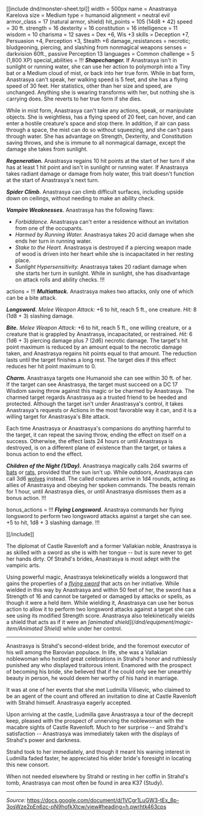<div class="monster-float">

[[include dnd/monster-sheet.tpl]]
width = 500px
name = Anastrasya Karelova
size = Medium
type = humanoid
alignment = neutral evil
armor_class = 17 (natural armor, shield)
hit_points = 105 (14d8 + 42)
speed = 30 ft.
strength = 16
dexterity = 16
constitution = 16
intelligence = 11
wisdom = 10
charisma = 12
saves = Dex +6, Wis +3
skills = Deception +7, Persuasion +4, Perception +3, Stealth +6
damage_resistances = necrotic; bludgeoning, piercing, and slashing from nonmagical weapons
senses = darkvision 60ft., passive Perception 13
languages = Common
challenge = 5 (1,800 XP)
special_abilities = !!!
***Shapechanger.*** If Anastrasya isn't in sunlight or running water, she can use her action to polymorph into a Tiny bat or a Medium cloud of mist, or back into her true form.
While in bat form, Anastrasya can't speak, her walking speed is 5 feet, and she has a flying speed of 30 feet. Her statistics, other than her size and speed, are unchanged. Anything she is wearing transforms with her, but nothing she is carrying does. She reverts to her true form if she dies.

While in mist form, Anastrasya can't take any actions, speak, or manipulate objects. She is weightless, has a flying speed of 20 feet, can hover, and can enter a hostile creature's space and stop there. In addition, if air can pass through a space, the mist can do so without squeezing, and she can't pass through water. She has advantage on Strength, Dexterity, and Constitution saving throws, and she is immune to all nonmagical damage, except the damage she takes from sunlight.

***Regeneration.*** Anastrasya regains 10 hit points at the start of her turn if she has at least 1 hit point and isn't in sunlight or running water. If Anastrasya takes radiant damage or damage from holy water, this trait doesn't function at the start of Anastrasya's next turn.

***Spider Climb.*** Anastrasya can climb difficult surfaces, including upside down on ceilings, without needing to make an ability check.

***Vampire Weaknesses.*** Anastrasya has the following flaws:

* _Forbiddance._ Anastrasya can't enter a residence without an invitation from one of the occupants.
* _Harmed by Running Water._ Anastrasya takes 20 acid damage when she ends her turn in running water.
* _Stake to the Heart._ Anastrasya is destroyed if a piercing weapon made of wood is driven into her heart while she is incapacitated in her resting place.
* _Sunlight Hypersensitivity._ Anastrasya takes 20 radiant damage when she starts her turn in sunlight. While in sunlight, she has disadvantage on attack rolls and ability checks.
!!!

actions = !!!
***Multiattack.*** Anastrasya makes two attacks, only one of which can be a bite attack.

***Longsword.*** _Melee Weapon Attack:_ +6 to hit, reach 5 ft., one creature. _Hit:_ 8 (1d8 + 3) slashing damage.

***Bite.*** _Melee Weapon Attack:_ +6 to hit, reach 5 ft., one willing creature, or a creature that is grappled by Anastrasya, incapacitated, or restrained. _Hit:_ 6 (1d6 + 3) piercing damage plus 7 (2d6) necrotic damage. The target's hit point maximum is reduced by an amount equal to the necrotic damage taken, and Anastrasya regains hit points equal to that amount. The reduction lasts until the target finishes a long rest. The target dies if this effect reduces her hit point maximum to 0.

***Charm.*** Anastrasya targets one Humanoid she can see within 30 ft. of her. If the target can see Anastrasya, the target must succeed on a DC 17 Wisdom saving throw against this magic or be charmed by Anastrasya. The charmed target regards Anastrasya as a trusted friend to be heeded and protected. Although the target isn't under Anastrasya's control, it takes Anastrasya's requests or Actions in the most favorable way it can, and it is a willing target for Anastrasya's Bite attack.

Each time Anastrasya or Anastrasya's companions do anything harmful to the target, it can repeat the saving throw, ending the effect on itself on a success. Otherwise, the effect lasts 24 hours or until Anastrasya is destroyed, is on a different plane of existence than the target, or takes a bonus action to end the effect.

***Children of the Night (1/Day).*** Anastrasya magically calls 2d4 swarms of [bats](https://5e.tools/bestiary.html#swarm%20of%20bats_mm) or [rats](https://5e.tools/bestiary.html#swarm%20of%20rats_mm), provided that the sun isn't up. While outdoors, Anastrasya can call 3d6 [wolves](/dnd/monster/Wolf) instead. The called creatures arrive in 1d4 rounds, acting as allies of Anastrasya and obeying her spoken commands. The beasts remain for 1 hour, until Anastrasya dies, or until Anastrasya dismisses them as a bonus action.
!!!

bonus_actions = !!!
***Flying Longsword.*** Anastraya commands her flying longsword to perform two longsword attacks against a target she can see. +5 to hit, 1d8 + 3 slashing damage.
!!!

[[/include]]

</div>

The diplomat of Castle Ravenloft and a former Vallakian noble, Anastrasya is as skilled with a sword as she is with her tongue -- but is sure never to get her hands dirty. Of Strahd's brides, Anastrasya is most adept with the vampiric arts.

Using powerful magic, Anastrasya telekinetically wields a longsword that gains the properties of a _[flying sword](https://5e.tools/bestiary.html#flying%20sword_mm)_ that acts on her initiative. While wielded in this way by Anastrasya and within 50 feet of her, the sword has a Strength of 16 and cannot be targeted or damaged by attacks or spells, as though it were a held item. While wielding it, Anastrasya can use her bonus action to allow it to perform two longsword attacks against a target she can see using its modified Strength score. Anastrasya also telekinetically wields a shield that acts as if it were an _[animated shield](/dnd/equipment/magic-item/Animated Shield)_ while under her control.

---

Anastrasya is Strahd's second-eldest bride, and the foremost executor of his will among the Barovian populace. In life, she was a Vallakian noblewoman who hosted great celebrations in Strahd's honor and ruthlessly punished any who displayed traitorous intent. Enamored with the prospect of becoming his bride, she believed that if he could only see her unearthly beauty in person, he would deem her worthy of his hand in marriage.

It was at one of her events that she met Ludmilla Vilisevic, who claimed to be an agent of the count and offered an invitation to dine at Castle Ravenloft with Strahd himself. Anastrasya eagerly accepted.

Upon arriving at the castle, Ludmilla gave Anastrasya a tour of the decrepit keep, pleased with the prospect of unnerving the noblewoman with the macabre sights of Castle Ravenloft. Much to her surprise -- and Strahd's satisfaction -- Anastrasya was immediately taken with the displays of Strahd's power and darkness.

Strahd took to her immediately, and though it meant his waning interest in Ludmilla faded faster, he appreciated his elder bride's foresight in locating this new consort.

When not needed elsewhere by Strahd or resting in her coffin in Strahd's tomb, Anastrasya can most often be found in area K37 (Study).


<hr class="no-float">

_Source:_ <https://docs.google.com/document/d/1VCgr1LuGW3-tEx_8p-3osWze2pEn6zc-pN9hofkXtcw/view#heading=h.pwrhtk463cps>
